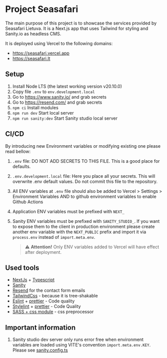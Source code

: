 # Project Seasafari

The main purpose of this project is to showcase the services provided by Seasafari Lietuva. It is a Next.js app that uses Tailwind for styling and Sanity.io as headless CMS.

It is deployed using Vercel to the following domains:
- https://seasafari.vercel.app
- https://seasafari.lt

## Setup

1. Install Node LTS (the latest working version v20.10.0)
2. Copy file `.env` to `env.development.local`
3. Go to https://www.sanity.io/ and grab secrets
4. Go to https://resend.com/ and grab secrets
4. `npm ci` Install modules
5. `npm run dev` Start local server
6. `npm run sanity:dev` Start Sanity studio local server

## CI/CD

By introducing new Environment variables or modifying existing one please read bellow:

1. `.env` file: DO NOT ADD SECRETS TO THIS FILE. This is a good place for defaults.
2. `.env.development.local` file: Here you place all your secrets. This will overwrite .env default values. Do not commit this file to the repository. 
3. All ENV variables at `.env` file should also be added to Vercel > Settings > Environment Variables AND to github environment variables to enable Github Actions
4. Application ENV variables must be prefixed with `NEXT_`
5. Sanity ENV variables must be prefixed with `SANITY_STUDIO_`. If you want to expose them to the client in production environment please create another env variable with the `NEXT_PUBLIC` prefix and import it via `process.env` instead of `import.meta.env`.

   > ⚠️ **Attention!** Only ENV variables added to Vercel will have effect after deployment.

## Used tools

-   [NextJs](https://nextjs.org) + [Typescript](https://www.typescriptlang.org)
-   [Sanity](https://www.sanity.io/)
-   [Resend](https://resend.com/) for the contact form emails
-   [TailwindCss](https://tailwindcss.com) - because it is tree-shakable
-   [Eslint](https://eslint.org) + [prettier](https://prettier.io) - Code quality
-   [Stylelint](https://stylelint.io) + [prettier](https://prettier.io) - Code Quality
-   [SASS + css module](https://sass-lang.com) - css preprocessor

## Important information
1. Sanity studio dev server only runs error free when environment variables are loaded using VITE's convention `import.meta.env.KEY`. Please see [sanity.config.ts](sanity.config.ts)